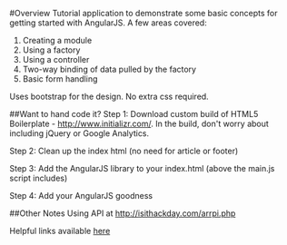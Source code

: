 #Overview
Tutorial application to demonstrate some basic concepts for getting started with AngularJS. A few areas covered:

1. Creating a module
2. Using a factory
3. Using a controller
4. Two-way binding of data pulled by the factory
5. Basic form handling

Uses bootstrap for the design. No extra css required.

##Want to hand code it?
Step 1: Download custom build of HTML5 Boilerplate - http://www.initializr.com/. In the build, don't worry about including jQuery or Google Analytics.

Step 2: Clean up the index html (no need for article or footer)

Step 3: Add the AngularJS library to your index.html (above the main.js script includes)

Step 4: Add your AngularJS goodness



##Other Notes
Using API at http://isithackday.com/arrpi.php

Helpful links available [here](https://gist.github.com/gnakan/19609d6e52ab330de363#file-angularjs-links-md)
